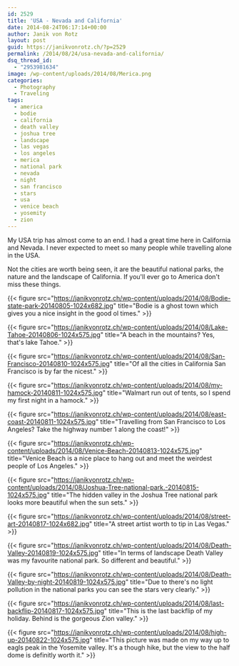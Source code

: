 ```yaml
---
id: 2529
title: 'USA - Nevada and California'
date: 2014-08-24T06:17:14+00:00
author: Janik von Rotz
layout: post
guid: https://janikvonrotz.ch/?p=2529
permalink: /2014/08/24/usa-nevada-and-california/
dsq_thread_id:
  - "2953981634"
image: /wp-content/uploads/2014/08/Merica.png
categories:
  - Photography
  - Traveling
tags:
  - america
  - bodie
  - california
  - death valley
  - joshua tree
  - landscape
  - las vegas
  - los angeles
  - merica
  - national park
  - nevada
  - night
  - san francisco
  - stars
  - usa
  - venice beach
  - yosemity
  - zion
---
```

My USA trip has almost come to an end. I had a great time here in California and Nevada. I never expected to meet so many people while travelling alone in the USA.

Not the cities are worth being seen, it are the beautiful national parks, the nature and the landscape of California. If you'll ever go to America don't miss these things.
<!--more-->
{{< figure src="https://janikvonrotz.ch/wp-content/uploads/2014/08/Bodie-state-park-20140805-1024x682.jpg" title="Bodie is a ghost town which gives you a nice insight in the good ol times." >}}

{{< figure src="https://janikvonrotz.ch/wp-content/uploads/2014/08/Lake-Tahoe-20140806-1024x575.jpg" title="A beach in the mountains? Yes, that's lake Tahoe." >}}

{{< figure src="https://janikvonrotz.ch/wp-content/uploads/2014/08/San-Francisco-20140810-1024x575.jpg" title="Of all the cities in California San Francisco is by far the nicest." >}}

{{< figure src="https://janikvonrotz.ch/wp-content/uploads/2014/08/my-hamock-20140811-1024x575.jpg" title="Walmart run out of tents, so I spend my first night in a hamock." >}}

{{< figure src="https://janikvonrotz.ch/wp-content/uploads/2014/08/east-coast-20140811-1024x575.jpg" title="Travelling from San Francisco to Los Angeles? Take the highway number 1 along the coast!" >}}

{{< figure src="https://janikvonrotz.ch/wp-content/uploads/2014/08/Venice-Beach-20140813-1024x575.jpg" title="Venice Beach is a nice place to hang out and meet the weirdest people of Los Angeles." >}}

{{< figure src="https://janikvonrotz.ch/wp-content/uploads/2014/08/Joshua-Tree-national-park.-20140815-1024x575.jpg" title="The hidden valley in the Joshua Tree national park looks more beautiful when the sun sets." >}}

{{< figure src="https://janikvonrotz.ch/wp-content/uploads/2014/08/street-art-20140817-1024x682.jpg" title="A street artist worth to tip in Las Vegas." >}}

{{< figure src="https://janikvonrotz.ch/wp-content/uploads/2014/08/Death-Valley-20140819-1024x575.jpg" title="In terms of landscape Death Valley was my favourite national park. So different and beautiful." >}}

{{< figure src="https://janikvonrotz.ch/wp-content/uploads/2014/08/Death-Valley-by-night-20140819-1024x575.jpg" title="Due to there's no light pollution in the national parks you can see the stars very clearly." >}}

{{< figure src="https://janikvonrotz.ch/wp-content/uploads/2014/08/last-backflip-20140817-1024x575.jpg" title="This is the last backflip  of my holiday. Behind is the gorgeous Zion valley." >}}

{{< figure src="https://janikvonrotz.ch/wp-content/uploads/2014/08/high-up-20140822-1024x575.jpg" title="This picture was made on my way up to eagls peak in the Yosemite valley. It's a though hike, but the view to the half dome is definitly worth it." >}}